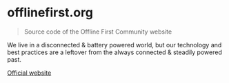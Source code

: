 # offlinefirst.org

> Source code of the Offline First Community website

We live in a disconnected & battery powered world, but our technology and best practices are a leftover from the always connected & steadily powered past.

[Official website](http://offlinefirst.org "Offline First!")
